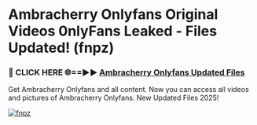 # Ambracherry Onlyfans Original Videos 0nlyFans Leaked - Files Updated! (fnpz)

<h3>🔴 CLICK HERE 🌐==►► <a href="https://tinyurl.com/2m67pmp6" rel="nofollow">Ambracherry Onlyfans Updated Files</a></h3>

Get Ambracherry Onlyfans and all content. Now you can access all videos and pictures of Ambracherry Onlyfans. New Updated Files 2025!

[![fnpz](https://i.imgur.com/H4QAA4z.gif)](https://tinyurl.com/2m67pmp6)